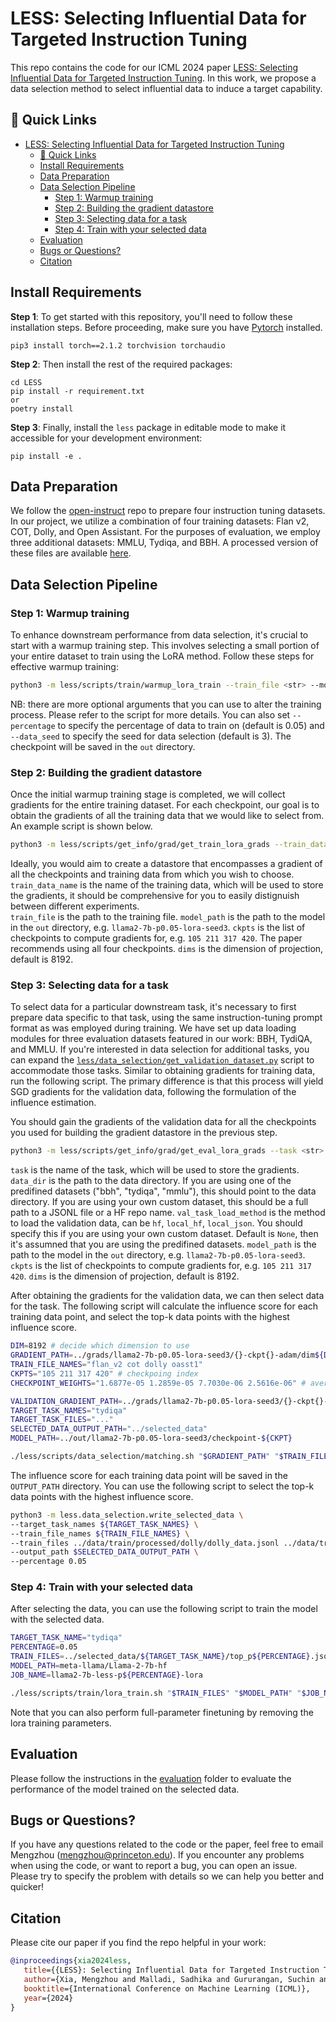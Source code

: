 # LESS: Selecting Influential Data for Targeted Instruction Tuning

This repo contains the code for our ICML 2024  paper [LESS: Selecting Influential Data for Targeted Instruction Tuning](https://arxiv.org/abs/2402.04333). In this work, we propose a data selection method to select influential data to induce a target capability.

## 🔗 Quick Links
- [LESS: Selecting Influential Data for Targeted Instruction Tuning](#less-selecting-influential-data-for-targeted-instruction-tuning)
  - [🔗 Quick Links](#-quick-links)
  - [Install Requirements](#install-requirements)
  - [Data Preparation](#data-preparation)
  - [Data Selection Pipeline](#data-selection-pipeline)
    - [Step 1: Warmup training](#step-1-warmup-training)
    - [Step 2: Building the gradient datastore](#step-2-building-the-gradient-datastore)
    - [Step 3: Selecting data for a task](#step-3-selecting-data-for-a-task)
    - [Step 4: Train with your selected data](#step-4-train-with-your-selected-data)
  - [Evaluation](#evaluation)
  - [Bugs or Questions?](#bugs-or-questions)
  - [Citation](#citation)


## Install Requirements
**Step 1**: To get started with this repository, you'll need to follow these installation steps. Before proceeding, make sure you have [Pytorch](https://pytorch.org/get-started/previous-versions/) installed. 
```
pip3 install torch==2.1.2 torchvision torchaudio
```

**Step 2**: Then install the rest of the required packages:
```
cd LESS
pip install -r requirement.txt
or 
poetry install
```

**Step 3**: Finally, install the `less` package in editable mode to make it accessible for your development environment:
```
pip install -e .
```


## Data Preparation
We follow the [open-instruct](https://github.com/allenai/open-instruct?tab=readme-ov-file#dataset-preparation) repo to prepare four instruction tuning datasets. In our project, we utilize a combination of four training datasets: Flan v2, COT, Dolly, and Open Assistant. For the purposes of evaluation, we employ three additional datasets: MMLU, Tydiqa, and BBH. A processed version of these files are available [here](https://huggingface.co/datasets/princeton-nlp/less_data).

## Data Selection Pipeline

### Step 1: Warmup training
To enhance downstream performance from data selection, it's crucial to start with a warmup training step. This involves selecting a small portion of your entire dataset to train using the LoRA method. Follow these steps for effective warmup training:

```bash 
python3 -m less/scripts/train/warmup_lora_train --train_file <str> --model_path <str>
```
NB: there are more optional arguments that you can use to alter the training process. Please refer to the script for more details.
You can also set `--percentage` to specify the percentage of data to train on (default is 0.05) and `--data_seed` to specify the seed for data selection (default is 3).
The checkpoint will be saved in the `out` directory.

### Step 2: Building the gradient datastore
Once the initial warmup training stage is completed, we will collect gradients for the entire training dataset. For each checkpoint, our goal is to obtain the gradients of all the training data that we would like to select from. An example script is shown below.

```bash
python3 -m less/scripts/get_info/grad/get_train_lora_grads --train_data_name <str> --train_file <str> --model_path <str> --ckpts <str> --dims <int>
```
Ideally, you would aim to create a datastore that encompasses a gradient of all the checkpoints and training data from which you wish to choose. 
`train_data_name` is the name of the training data, which will be used to store the gradients, it should be comprehensive for you to easily distignuish between different experiments.  
`train_file` is the path to the training file.
`model_path` is the path to the model in the `out` directory, e.g. `llama2-7b-p0.05-lora-seed3`.
`ckpts` is the list of checkpoints to compute gradients for, e.g. `105 211 317 420`. The paper recommends using all four checkpoints.
`dims` is the dimension of projection, default is 8192.

### Step 3: Selecting data for a task
To select data for a particular downstream task, it's necessary to first prepare data specific to that task, using the same instruction-tuning prompt format as was employed during training. We have set up data loading modules for three evaluation datasets featured in our work: BBH, TydiQA, and MMLU. If you're interested in data selection for additional tasks, you can expand the [`less/data_selection/get_validation_dataset.py`](less/data_selection/get_validation_dataset.py) script to accommodate those tasks. Similar to obtaining gradients for training data, run the following script. The primary difference is that this process will yield SGD gradients for the validation data, following the formulation of the influence estimation. 

You should gain the gradients of the validation data for all the checkpoints you used for building the gradient datastore in the previous step. 

```bash
python3 -m less/scripts/get_info/grad/get_eval_lora_grads --task <str> --data_dir <str> --val_task_load_method <str> --model_path <str> --ckpts <str> --dims <int>
```
`task` is the name of the task, which will be used to store the gradients.
`data_dir` is the path to the data directory. If you are using one of the predifined datasets ("bbh", "tydiqa", "mmlu"), this should point to the data directory. If you are using your own custom dataset, this should be a full path to a JSONL file or a HF repo name.
`val_task_load_method` is the method to load the validation data, can be `hf`, `local_hf`, `local_json`. You should specify this if you are using your own custom dataset. Default is `None`, then it's assumned that you are using the predifined datasets.
`model_path` is the path to the model in the `out` directory, e.g. `llama2-7b-p0.05-lora-seed3`.
`ckpts` is the list of checkpoints to compute gradients for, e.g. `105 211 317 420`.
`dims` is the dimension of projection, default is 8192.

After obtaining the gradients for the validation data, we can then select data for the task. The following script will calculate the influence score for each training data point, and select the top-k data points with the highest influence score.

```bash
DIM=8192 # decide which dimension to use
GRADIENT_PATH=../grads/llama2-7b-p0.05-lora-seed3/{}-ckpt{}-adam/dim${DIM}
TRAIN_FILE_NAMES="flan_v2 cot dolly oasst1"
CKPTS="105 211 317 420" # checkpoing index
CHECKPOINT_WEIGHTS="1.6877e-05 1.2859e-05 7.7030e-06 2.5616e-06" # average lr of the epoch

VALIDATION_GRADIENT_PATH=../grads/llama2-7b-p0.05-lora-seed3/{}-ckpt{}-sgd/dim${DIM}
TARGET_TASK_NAMES="tydiqa"
TARGET_TASK_FILES="..."
SELECTED_DATA_OUTPUT_PATH="../selected_data"
MODEL_PATH=../out/llama2-7b-p0.05-lora-seed3/checkpoint-${CKPT}

./less/scripts/data_selection/matching.sh "$GRADIENT_PATH" "$TRAIN_FILE_NAMES" "$CKPTS" "$CHECKPOINT_WEIGHTS" "$VALIDATION_GRADIENT_PATH" "$TARGET_TASK_NAMES" "$TARGET_TASK_FILES" "$SELECTED_DATA_OUTPUT_PATH" "$MODEL_PATH"
```

The influence score for each training data point will be saved in the `OUTPUT_PATH` directory. You can use the following script to select the top-k data points with the highest influence score. 

```bash
python3 -m less.data_selection.write_selected_data \
--target_task_names ${TARGET_TASK_NAMES} \
--train_file_names ${TRAIN_FILE_NAMES} \
--train_files ../data/train/processed/dolly/dolly_data.jsonl ../data/train/processed/oasst1/oasst1_data.jsonl \
--output_path $SELECTED_DATA_OUTPUT_PATH \
--percentage 0.05
```

### Step 4: Train with your selected data
After selecting the data, you can use the following script to train the model with the selected data. 

```bash 
TARGET_TASK_NAME="tydiqa"
PERCENTAGE=0.05
TRAIN_FILES=../selected_data/${TARGET_TASK_NAME}/top_p${PERCENTAGE}.jsonl
MODEL_PATH=meta-llama/Llama-2-7b-hf
JOB_NAME=llama2-7b-less-p${PERCENTAGE}-lora

./less/scripts/train/lora_train.sh "$TRAIN_FILES" "$MODEL_PATH" "$JOB_NAME" 
```
Note that you can also perform full-parameter finetuning by removing the lora training parameters. 

## Evaluation
Please follow the instructions in the [evaluation](evaluation/README.md) folder to evaluate the performance of the model trained on the selected data.

## Bugs or Questions?
If you have any questions related to the code or the paper, feel free to email Mengzhou (mengzhou@princeton.edu). If you encounter any problems when using the code, or want to report a bug, you can open an issue. Please try to specify the problem with details so we can help you better and quicker!

## Citation
Please cite our paper if you find the repo helpful in your work:

```bibtex
@inproceedings{xia2024less,
   title={{LESS}: Selecting Influential Data for Targeted Instruction Tuning},
   author={Xia, Mengzhou and Malladi, Sadhika and Gururangan, Suchin and Arora, Sanjeev and Chen, Danqi},
   booktitle={International Conference on Machine Learning (ICML)},
   year={2024}
}
```




